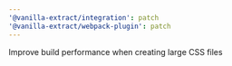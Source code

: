 ```yaml
---
'@vanilla-extract/integration': patch
'@vanilla-extract/webpack-plugin': patch
---
```


Improve build performance when creating large CSS files
